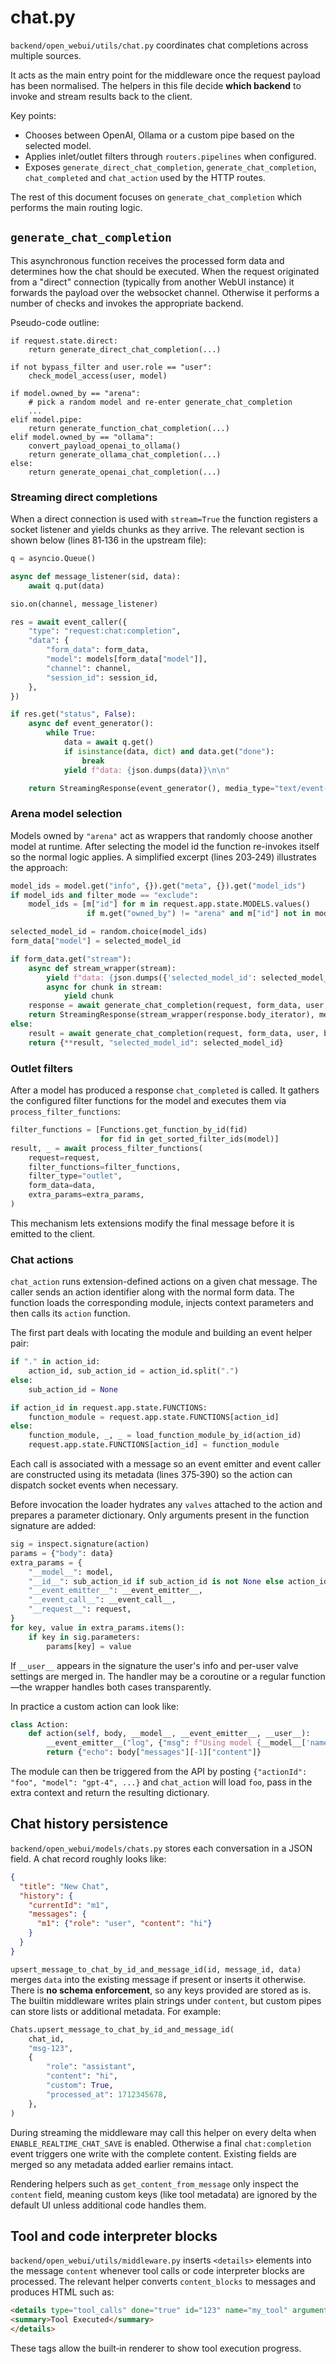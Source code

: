 # chat.py

`backend/open_webui/utils/chat.py` coordinates chat completions across multiple
sources.

It acts as the main entry point for the middleware once the request payload has
been normalised.  The helpers in this file decide **which backend** to invoke
and stream results back to the client.

Key points:
* Chooses between OpenAI, Ollama or a custom pipe based on the selected model.
* Applies inlet/outlet filters through `routers.pipelines` when configured.
* Exposes `generate_direct_chat_completion`, `generate_chat_completion`,
  `chat_completed` and `chat_action` used by the HTTP routes.

The rest of this document focuses on `generate_chat_completion` which performs
the main routing logic.

## `generate_chat_completion`

This asynchronous function receives the processed form data and determines how
the chat should be executed.  When the request originated from a "direct"
connection (typically from another WebUI instance) it forwards the payload over
the websocket channel.  Otherwise it performs a number of checks and invokes the
appropriate backend.

Pseudo-code outline:

```
if request.state.direct:
    return generate_direct_chat_completion(...)

if not bypass_filter and user.role == "user":
    check_model_access(user, model)

if model.owned_by == "arena":
    # pick a random model and re-enter generate_chat_completion
    ...
elif model.pipe:
    return generate_function_chat_completion(...)
elif model.owned_by == "ollama":
    convert_payload_openai_to_ollama()
    return generate_ollama_chat_completion(...)
else:
    return generate_openai_chat_completion(...)
```

### Streaming direct completions

When a direct connection is used with `stream=True` the function registers a
socket listener and yields chunks as they arrive.  The relevant section is shown
below (lines 81‑136 in the upstream file):

```python
q = asyncio.Queue()

async def message_listener(sid, data):
    await q.put(data)

sio.on(channel, message_listener)

res = await event_caller({
    "type": "request:chat:completion",
    "data": {
        "form_data": form_data,
        "model": models[form_data["model"]],
        "channel": channel,
        "session_id": session_id,
    },
})

if res.get("status", False):
    async def event_generator():
        while True:
            data = await q.get()
            if isinstance(data, dict) and data.get("done"):
                break
            yield f"data: {json.dumps(data)}\n\n"

    return StreamingResponse(event_generator(), media_type="text/event-stream")
```

### Arena model selection

Models owned by `"arena"` act as wrappers that randomly choose another model at
runtime.  After selecting the model id the function re-invokes itself so the
normal logic applies.  A simplified excerpt (lines 203‑249) illustrates the
approach:

```python
model_ids = model.get("info", {}).get("meta", {}).get("model_ids")
if model_ids and filter_mode == "exclude":
    model_ids = [m["id"] for m in request.app.state.MODELS.values()
                 if m.get("owned_by") != "arena" and m["id"] not in model_ids]

selected_model_id = random.choice(model_ids)
form_data["model"] = selected_model_id

if form_data.get("stream"):
    async def stream_wrapper(stream):
        yield f"data: {json.dumps({'selected_model_id': selected_model_id})}\n\n"
        async for chunk in stream:
            yield chunk
    response = await generate_chat_completion(request, form_data, user, bypass_filter=True)
    return StreamingResponse(stream_wrapper(response.body_iterator), media_type="text/event-stream")
else:
    result = await generate_chat_completion(request, form_data, user, bypass_filter=True)
    return {**result, "selected_model_id": selected_model_id}
```

### Outlet filters

After a model has produced a response `chat_completed` is called.  It gathers the
configured filter functions for the model and executes them via
`process_filter_functions`:

```python
filter_functions = [Functions.get_function_by_id(fid)
                    for fid in get_sorted_filter_ids(model)]
result, _ = await process_filter_functions(
    request=request,
    filter_functions=filter_functions,
    filter_type="outlet",
    form_data=data,
    extra_params=extra_params,
)
```

This mechanism lets extensions modify the final message before it is emitted to
the client.

### Chat actions

`chat_action` runs extension-defined actions on a given chat message. The caller
sends an action identifier along with the normal form data. The function loads
the corresponding module, injects context parameters and then calls its
`action` function.

The first part deals with locating the module and building an event helper pair:

```python
if "." in action_id:
    action_id, sub_action_id = action_id.split(".")
else:
    sub_action_id = None

if action_id in request.app.state.FUNCTIONS:
    function_module = request.app.state.FUNCTIONS[action_id]
else:
    function_module, _, _ = load_function_module_by_id(action_id)
    request.app.state.FUNCTIONS[action_id] = function_module
```

Each call is associated with a message so an event emitter and event caller are
constructed using its metadata (lines 375‑390) so the action can dispatch socket
events when necessary.

Before invocation the loader hydrates any `valves` attached to the action and
prepares a parameter dictionary. Only arguments present in the function
signature are added:

```python
sig = inspect.signature(action)
params = {"body": data}
extra_params = {
    "__model__": model,
    "__id__": sub_action_id if sub_action_id is not None else action_id,
    "__event_emitter__": __event_emitter__,
    "__event_call__": __event_call__,
    "__request__": request,
}
for key, value in extra_params.items():
    if key in sig.parameters:
        params[key] = value
```

If `__user__` appears in the signature the user's info and per-user valve
settings are merged in. The handler may be a coroutine or a regular function—the
wrapper handles both cases transparently.

In practice a custom action can look like:

```python
class Action:
    def action(self, body, __model__, __event_emitter__, __user__):
        __event_emitter__("log", {"msg": f"Using model {__model__['name']}"})
        return {"echo": body["messages"][-1]["content"]}
```

The module can then be triggered from the API by posting `{"actionId": "foo",
"model": "gpt-4", ...}` and `chat_action` will load `foo`, pass in the extra
context and return the resulting dictionary.

## Chat history persistence

`backend/open_webui/models/chats.py` stores each conversation in a JSON field.
A chat record roughly looks like:

```json
{
  "title": "New Chat",
  "history": {
    "currentId": "m1",
    "messages": {
      "m1": {"role": "user", "content": "hi"}
    }
  }
}
```

`upsert_message_to_chat_by_id_and_message_id(id, message_id, data)` merges
`data` into the existing message if present or inserts it otherwise.  There is
**no schema enforcement**, so any keys provided are stored as is. The builtin
middleware writes plain strings under `content`, but custom pipes can store lists
or additional metadata. For example:

```python
Chats.upsert_message_to_chat_by_id_and_message_id(
    chat_id,
    "msg-123",
    {
        "role": "assistant",
        "content": "hi",
        "custom": True,
        "processed_at": 1712345678,
    },
)
```

During streaming the middleware may call this helper on every delta when
`ENABLE_REALTIME_CHAT_SAVE` is enabled. Otherwise a final `chat:completion`
event triggers one write with the complete content. Existing fields are merged
so any metadata added earlier remains intact.

Rendering helpers such as `get_content_from_message` only inspect the `content`
field, meaning custom keys (like tool metadata) are ignored by the default UI
unless additional code handles them.

## Tool and code interpreter blocks

`backend/open_webui/utils/middleware.py` inserts `<details>` elements into the
message `content` whenever tool calls or code interpreter blocks are processed.
The relevant helper converts `content_blocks` to messages and produces HTML such
as:

```html
<details type="tool_calls" done="true" id="123" name="my_tool" arguments="{}" result="\"ok\"">
<summary>Tool Executed</summary>
</details>
```

These tags allow the built‑in renderer to show tool execution progress.

